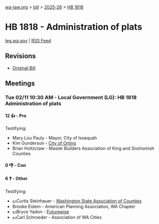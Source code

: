 [wa-law.org](/) > [bill](/bill/) > [2025-26](/bill/2025-26/) > [HB 1818](/bill/2025-26/hb/1818/)

# HB 1818 - Administration of plats
[leg.wa.gov](https://app.leg.wa.gov/billsummary?BillNumber=1818&Year=2025&Initiative=false) | [RSS Feed](./rss.xml)

## Revisions
* [Original Bill](1/)

## Meetings
### Tue 02/11 10:30 AM - Local Government (LG): HB 1818 Administration of plats
#### 12 👍 - Pro
Testifying:
* Mary Lou Pauly - Mayor, City of Issaquah
* Kim Gunderson - [City of Orting](/org/city_of_orting/)
* Brian Holtzclaw - Master Builders Association of King and Snohomish Counties

#### 0 👎 - Con

#### 6 ❓ - Other
Testifying:
* 💵Curtis Steinhauer - [Washington State Association of Counties](/org/washington_state_association_of_counties/)
* Brooke Eidem - American Planning Association, WA Chapter
* 💵Bryce Yadon - [Futurewise](/org/futurewise/)
* 💵Carl Schroeder - Association of WA Cities
